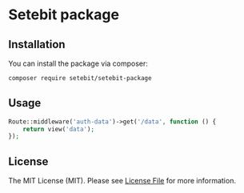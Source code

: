 # Setebit package

## Installation

You can install the package via composer:

```bash
composer require setebit/setebit-package
```

## Usage

```php
Route::middleware('auth-data')->get('/data', function () {
    return view('data');
});
```

## License

The MIT License (MIT). Please see [License File](LICENSE.md) for more information.
